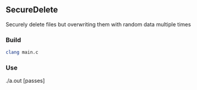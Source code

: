 ## SecureDelete
Securely delete files but overwriting them with random data multiple times
### Build
```bash
clang main.c
```
### Use
./a.out <file> [passes]